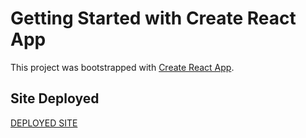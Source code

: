 # Getting Started with Create React App

This project was bootstrapped with [Create React App](https://github.com/facebook/create-react-app).

## Site Deployed 

[DEPLOYED SITE](https://sleepy-bhabha-550871.netlify.app/)
